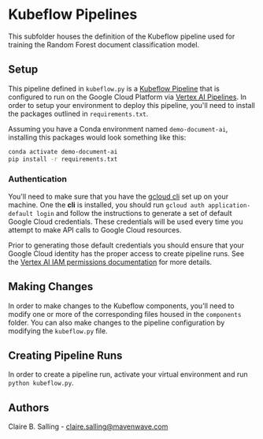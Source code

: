 # Kubeflow Pipelines
This subfolder houses the definition of the Kubeflow pipeline used for training the Random Forest document classification model.

## Setup
This pipeline defined in `kubeflow.py` is a [Kubeflow Pipeline](https://www.kubeflow.org/docs/components/pipelines/introduction/) that is configured to run on the Google Cloud Platform via [Vertex AI Pipelines](https://cloud.google.com/vertex-ai/docs/pipelines/introduction). In order to setup your environment to deploy this pipeline, you'll need to install the packages outlined in `requirements.txt`.

Assuming you have a Conda environment named `demo-document-ai`, installing this packages would look something like this:
```bash
conda activate demo-document-ai
pip install -r requirements.txt
```

### Authentication
You'll need to make sure that you have the [gcloud cli](https://cloud.google.com/sdk/gcloud) set up on your machine. One the **cli** is installed, you should run `gcloud auth application-default login` and follow the instructions to generate a set of default Google Cloud credentials. These credentials will be used every time you attempt to make API calls to Google Cloud resources.

Prior to generating those default credentials you should ensure that your Google Cloud identity has the proper access to create pipeline runs. See the [Vertex AI IAM permissions documentation](https://cloud.google.com/vertex-ai/docs/general/iam-permissions) for more details.

## Making Changes
In order to make changes to the Kubeflow components, you'll need to modify one or more of the corresponding files housed in the `components` folder. You can also make changes to the pipeline configuration by modifying the `kubeflow.py` file.

## Creating Pipeline Runs
In order to create a pipeline run, activate your virtual environment and run `python kubeflow.py`.

## Authors
Claire B. Salling - claire.salling@mavenwave.com
